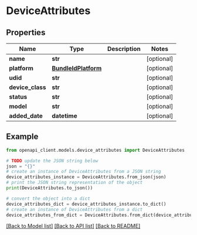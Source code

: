 # DeviceAttributes


## Properties

Name | Type | Description | Notes
------------ | ------------- | ------------- | -------------
**name** | **str** |  | [optional] 
**platform** | [**BundleIdPlatform**](BundleIdPlatform.md) |  | [optional] 
**udid** | **str** |  | [optional] 
**device_class** | **str** |  | [optional] 
**status** | **str** |  | [optional] 
**model** | **str** |  | [optional] 
**added_date** | **datetime** |  | [optional] 

## Example

```python
from openapi_client.models.device_attributes import DeviceAttributes

# TODO update the JSON string below
json = "{}"
# create an instance of DeviceAttributes from a JSON string
device_attributes_instance = DeviceAttributes.from_json(json)
# print the JSON string representation of the object
print(DeviceAttributes.to_json())

# convert the object into a dict
device_attributes_dict = device_attributes_instance.to_dict()
# create an instance of DeviceAttributes from a dict
device_attributes_from_dict = DeviceAttributes.from_dict(device_attributes_dict)
```
[[Back to Model list]](../README.md#documentation-for-models) [[Back to API list]](../README.md#documentation-for-api-endpoints) [[Back to README]](../README.md)


